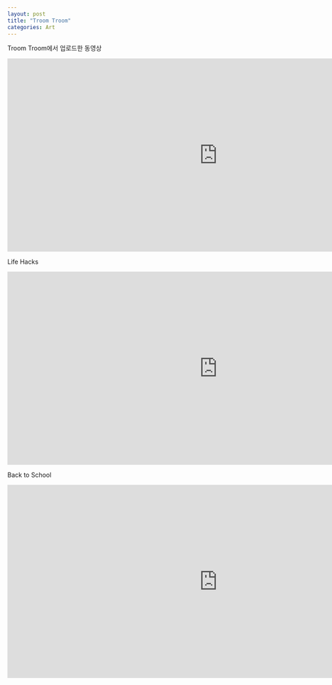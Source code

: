 ```yaml
---
layout: post
title: "Troom Troom"
categories: Art
---
```


Troom Troom에서 업로드한 동영상

<iframe width="945" height="435" src="https://www.youtube.com/embed/videoseries?list=UUWwqHwqLSrdWMgp5DZG5Dzg" frameborder="0" allow="accelerometer; autoplay; clipboard-write; encrypted-media; gyroscope; picture-in-picture" allowfullscreen></iframe>

Life Hacks

<iframe width="945" height="435" src="https://www.youtube.com/embed/videoseries?list=PLy0LaulZe0vSljAapkasaxsIKJp7I-7j0" frameborder="0" allow="accelerometer; autoplay; clipboard-write; encrypted-media; gyroscope; picture-in-picture" allowfullscreen></iframe>

Back to School

<iframe width="945" height="435" src="https://www.youtube.com/embed/videoseries?list=PLy0LaulZe0vSzNLVwlQZVJszbLCsIwl_C" frameborder="0" allow="accelerometer; autoplay; clipboard-write; encrypted-media; gyroscope; picture-in-picture" allowfullscreen></iframe>

